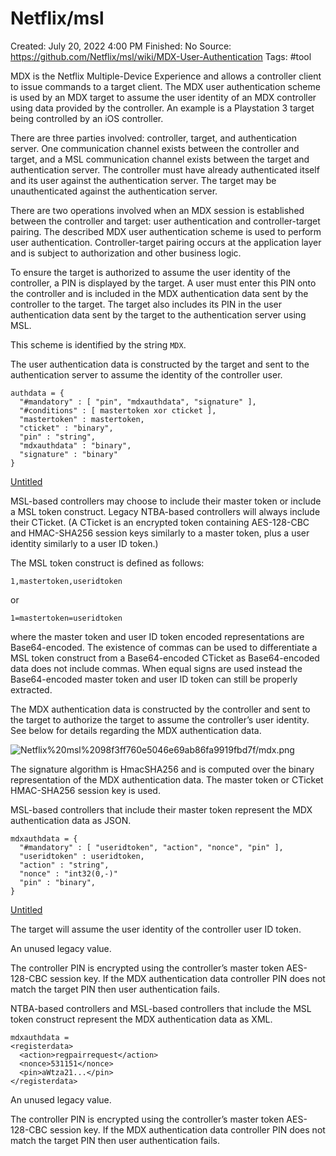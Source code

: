 # Netflix/msl

Created: July 20, 2022 4:00 PM
Finished: No
Source: https://github.com/Netflix/msl/wiki/MDX-User-Authentication
Tags: #tool

MDX is the Netflix Multiple-Device Experience and allows a controller client to issue commands to a target client. The MDX user authentication scheme is used by an MDX target to assume the user identity of an MDX controller using data provided by the controller. An example is a Playstation 3 target being controlled by an iOS controller.

There are three parties involved: controller, target, and authentication server. One communication channel exists between the controller and target, and a MSL communication channel exists between the target and authentication server. The controller must have already authenticated itself and its user against the authentication server. The target may be unauthenticated against the authentication server.

There are two operations involved when an MDX session is established between the controller and target: user authentication and controller-target pairing. The described MDX user authentication scheme is used to perform user authentication. Controller-target pairing occurs at the application layer and is subject to authorization and other business logic.

To ensure the target is authorized to assume the user identity of the controller, a PIN is displayed by the target. A user must enter this PIN onto the controller and is included in the MDX authentication data sent by the controller to the target. The target also includes its PIN in the user authentication data sent by the target to the authentication server using MSL.

This scheme is identified by the string `MDX`.

The user authentication data is constructed by the target and sent to the authentication server to assume the identity of the controller user.

```
authdata = {
  "#mandatory" : [ "pin", "mdxauthdata", "signature" ],
  "#conditions" : [ mastertoken xor cticket ],
  "mastertoken" : mastertoken,
  "cticket" : "binary",
  "pin" : "string",
  "mdxauthdata" : "binary",
  "signature" : "binary"
}
```

[Untitled](Netflix%20msl%2098f3ff760e5046e69ab86fa9919fbd7f/Untitled%20Database%2021b0801891c845598f4b8b5125622420.csv)

MSL-based controllers may choose to include their master token or include a MSL token construct. Legacy NTBA-based controllers will always include their CTicket. (A CTicket is an encrypted token containing AES-128-CBC and HMAC-SHA256 session keys similarly to a master token, plus a user identity similarly to a user ID token.)

The MSL token construct is defined as follows:

```
1,mastertoken,useridtoken
```

or

```
1=mastertoken=useridtoken
```

where the master token and user ID token encoded representations are Base64-encoded. The existence of commas can be used to differentiate a MSL token construct from a Base64-encoded CTicket as Base64-encoded data does not include commas. When equal signs are used instead the Base64-encoded master token and user ID token can still be properly extracted.

The MDX authentication data is constructed by the controller and sent to the target to authorize the target to assume the controller’s user identity. See below for details regarding the MDX authentication data.

![Netflix%20msl%2098f3ff760e5046e69ab86fa9919fbd7f/mdx.png](Netflix%20msl%2098f3ff760e5046e69ab86fa9919fbd7f/mdx.png)

The signature algorithm is HmacSHA256 and is computed over the binary representation of the MDX authentication data. The master token or CTicket HMAC-SHA256 session key is used.

MSL-based controllers that include their master token represent the MDX authentication data as JSON.

```
mdxauthdata = {
  "#mandatory" : [ "useridtoken", "action", "nonce", "pin" ],
  "useridtoken" : useridtoken,
  "action" : "string",
  "nonce" : "int32(0,-)"
  "pin" : "binary",
}
```

[Untitled](Netflix%20msl%2098f3ff760e5046e69ab86fa9919fbd7f/Untitled%20Database%20c64db28badc14bc8b927a5e58c5a0d24.csv)

The target will assume the user identity of the controller user ID token.

An unused legacy value.

The controller PIN is encrypted using the controller’s master token AES-128-CBC session key. If the MDX authentication data controller PIN does not match the target PIN then user authentication fails.

NTBA-based controllers and MSL-based controllers that include the MSL token construct represent the MDX authentication data as XML.

```
mdxauthdata =
<registerdata>
  <action>regpairrequest</action>
  <nonce>531151</nonce>
  <pin>aWtza21...</pin>
</registerdata>
```

An unused legacy value.

The controller PIN is encrypted using the controller’s master token AES-128-CBC session key. If the MDX authentication data controller PIN does not match the target PIN then user authentication fails.